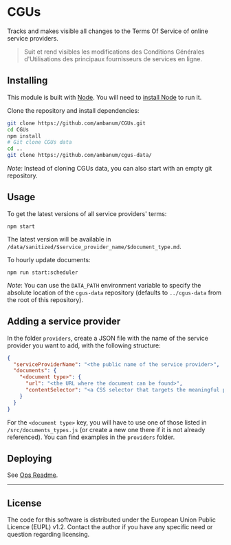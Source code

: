 # CGUs

Tracks and makes visible all changes to the Terms Of Service of online service providers.

> Suit et rend visibles les modifications des Conditions Générales d'Utilisations des principaux fournisseurs de services en ligne.

## Installing

This module is built with [Node](https://nodejs.org/en/). You will need to [install Node](https://nodejs.org/en/download/) to run it.

Clone the repository and install dependencies:

```sh
git clone https://github.com/ambanum/CGUs.git
cd CGUs
npm install
# Git clone CGUs data
cd ..
git clone https://github.com/ambanum/cgus-data/
```

_Note:_ Instead of cloning CGUs data, you can also start with an empty git
repository.


## Usage

To get the latest versions of all service providers' terms:

```
npm start
```

The latest version will be available in `/data/sanitized/$service_provider_name/$document_type.md`.

To hourly update documents:

```
npm run start:scheduler
```

_Note_: You can use the `DATA_PATH` environment variable to specify the absolute location of the `cgus-data` repository (defaults to `../cgus-data` from the root of this repository).


## Adding a service provider

In the folder `providers`, create a JSON file with the name of the service provider you want to add, with the following structure:

```json
{
  "serviceProviderName": "<the public name of the service provider>",
  "documents": {
    "<document type>": {
      "url": "<the URL where the document can be found>",
      "contentSelector": "<a CSS selector that targets the meaningful part of the document, excluding elements such as headers, footers and navigation>",
    }
  }
}
```

For the `<document type>` key, you will have to use one of those listed in `/src/documents_types.js` (or create a new one there if it is not already referenced).
You can find examples in the `providers` folder.

## Deploying

See [Ops Readme](ops/README.md).

- - -

## License

The code for this software is distributed under the European Union Public Licence (EUPL) v1.2.
Contact the author if you have any specific need or question regarding licensing.


